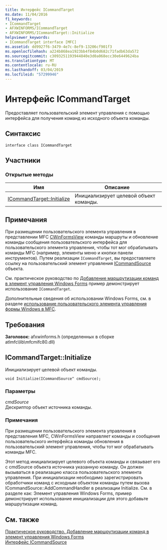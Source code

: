 ```yaml
---
title: Интерфейс ICommandTarget
ms.date: 11/04/2016
f1_keywords:
- ICommandTarget
- AFXWINFORMS/ICommandTarget
- AFXWINFORMS/ICommandTarget::Initialize
helpviewer_keywords:
- ICommandTarget interface [MFC]
ms.assetid: dd9927f6-3479-4e7c-8ef9-13206cf901f3
ms.openlocfilehash: a224b868ea1923bb4f84b0d682c71fadb63da572
ms.sourcegitcommit: c3093251193944840e3d0a068ecc30e6449624ba
ms.translationtype: MT
ms.contentlocale: ru-RU
ms.lasthandoff: 03/04/2019
ms.locfileid: "57299946"
---
```

# <a name="icommandtarget-interface"></a>Интерфейс ICommandTarget

Предоставляет пользовательский элемент управления с помощью интерфейса для получения команд из исходного объекта команды.

## <a name="syntax"></a>Синтаксис

```
interface class ICommandTarget
```

## <a name="members"></a>Участники

### <a name="public-methods"></a>Открытые методы

|Имя|Описание|
|----------|-----------------|
|[ICommandTarget::Initialize](#initialize)|Инициализирует целевой объект команды.|

## <a name="remarks"></a>Примечания

При размещении пользовательского элемента управления в представлении MFC [CWinFormsView](../../mfc/reference/cwinformsview-class.md) команды маршруты и обновление команды сообщения пользовательского интерфейса для пользовательского элемента управления, чтобы тот мог обрабатывать команды MFC (например, элементы меню и кнопки панели инструментов). Путем реализации `ICommandTarget`, вы предоставляете ссылку на пользовательский элемент управления [ICommandSource](../../mfc/reference/icommandsource-interface.md) объекта.

См. практическое руководство по [ Добавление маршрутизации команд в элемент управления Windows Forms](../../dotnet/how-to-add-command-routing-to-the-windows-forms-control.md) пример демонстрирует использование `ICommandTarget`.

Дополнительные сведения об использовании Windows Forms, см. в разделе [использование пользовательского элемента управления формы Windows в MFC](../../dotnet/using-a-windows-form-user-control-in-mfc.md).

## <a name="requirements"></a>Требования

**Заголовок:** afxwinforms.h (определенных в сборке atlmfc\lib\mfcmifc80.dll)

##  <a name="initialize"></a> ICommandTarget::Initialize

Инициализирует целевой объект команды.

```
void Initialize(ICommandSource^ cmdSource);
```

### <a name="parameters"></a>Параметры

*cmdSource*<br/>
Дескриптор объект источника команды.

### <a name="remarks"></a>Примечания

При размещении пользовательского элемента управления в представления MFC, CWinFormsView направляет команды и сообщения пользовательского интерфейса команды обновления в пользовательский элемент управления, чтобы тот мог обрабатывать команды MFC.

Этот метод инициализирует целевого объекта команды и связывает его с cmdSource объекта источника указанную команду. Он должен вызываться в реализацию класса пользовательского элемента управления. При инициализации необходимо зарегистрировать обработчики команд с исходным объектом команды путем вызова ICommandSource::AddCommandHandler в реализации Initialize. См. в разделе как: Элемент управления Windows Forms, пример демонстрирует использование инициализации для этого добавьте маршрутизации команд.

## <a name="see-also"></a>См. также

[Практическое руководство. Добавление маршрутизации команд в элемент управления Windows Forms](../../dotnet/how-to-add-command-routing-to-the-windows-forms-control.md)<br/>
[Интерфейс ICommandSource](../../mfc/reference/icommandsource-interface.md)
